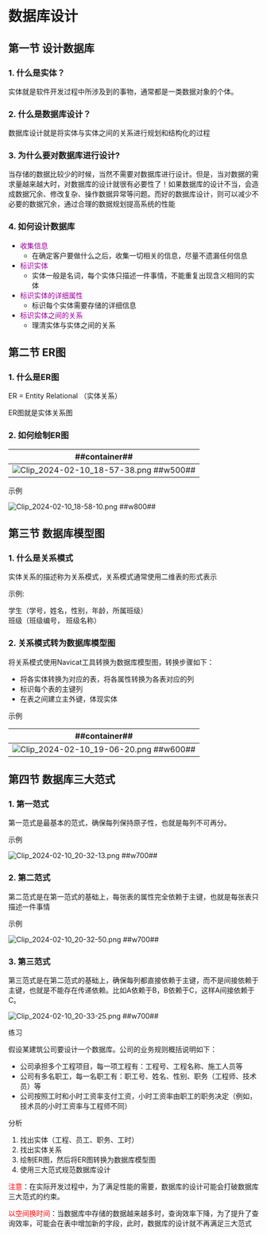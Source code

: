 # 数据库设计
## 第一节 设计数据库
### 1. 什么是实体？
实体就是软件开发过程中所涉及到的事物，通常都是一类数据对象的个体。

### 2. 什么是数据库设计？
数据库设计就是将实体与实体之间的关系进行规划和结构化的过程

### 3. 为什么要对数据库进行设计?
当存储的数据比较少的时候，当然不需要对数据库进行设计。但是，当对数据的需求量越来越大时，对数据库的设计就很有必要性了！如果数据库的设计不当，会造成数据冗余、修改复杂、操作数据异常等问题。而好的数据库设计，则可以减少不必要的数据冗余，通过合理的数据规划提高系统的性能

### 4. 如何设计数据库
- <span style="color:#990099">收集信息</span>
    - 在确定客户要做什么之后，收集一切相关的信息，尽量不遗漏任何信息
- <span style="color:#990099">标识实体</span>
    - 实体一般是名词，每个实体只描述一件事情，不能重复出现含义相同的实体
- <span style="color:#990099">标识实体的详细属性</span>
    - 标识每个实体需要存储的详细信息
- <span style="color:#990099">标识实体之间的关系</span>
    - 理清实体与实体之间的关系

## 第二节 ER图
### 1. 什么是ER图
ER = Entity Relational （实体关系）

ER图就是实体关系图

### 2. 如何绘制ER图

| ##container## |
|:--:|
|![Clip_2024-02-10_18-57-38.png ##w500##](./Clip_2024-02-10_18-57-38.png)|

示例

![Clip_2024-02-10_18-58-10.png ##w800##](./Clip_2024-02-10_18-58-10.png)


## 第三节 数据库模型图
### 1. 什么是关系模式
实体关系的描述称为关系模式，关系模式通常使用二维表的形式表示

示例:

学生（学号，姓名，性别，年龄，所属班级）<br>
班级（班级编号， 班级名称）

### 2. 关系模式转为数据库模型图
将关系模式使用Navicat工具转换为数据库模型图，转换步骤如下：
- 将各实体转换为对应的表，将各属性转换为各表对应的列
- 标识每个表的主键列
- 在表之间建立主外键，体现实体

示例

| ##container## |
|:--:|
|![Clip_2024-02-10_19-06-20.png ##w600##](./Clip_2024-02-10_19-06-20.png)|

## 第四节 数据库三大范式
### 1. 第一范式
第一范式是最基本的范式，确保每列保持原子性，也就是每列不可再分。

示例

![Clip_2024-02-10_20-32-13.png ##w700##](./Clip_2024-02-10_20-32-13.png)

### 2. 第二范式

第二范式是在第一范式的基础上，每张表的属性完全依赖于主键，也就是每张表只描述一件事情

示例

![Clip_2024-02-10_20-32-50.png ##w700##](./Clip_2024-02-10_20-32-50.png)

### 3. 第三范式
第三范式是在第二范式的基础上，确保每列都直接依赖于主键，而不是间接依赖于主键，也就是不能存在传递依赖。比如A依赖于B，B依赖于C，这样A间接依赖于C。

![Clip_2024-02-10_20-33-25.png ##w700##](./Clip_2024-02-10_20-33-25.png)

练习

假设某建筑公司要设计一个数据库。公司的业务规则概括说明如下：
- 公司承担多个工程项目，每一项工程有：工程号、工程名称、施工人员等
- 公司有多名职工，每一名职工有：职工号、姓名、性别、职务（工程师、技术员）等
- 公司按照工时和小时工资率支付工资，小时工资率由职工的职务决定（例如，技术员的小时工资率与工程师不同）

分析
1. 找出实体（工程、员工、职务、工时）
2. 找出实体关系
3. 绘制ER图，然后将ER图转换为数据库模型图
4. 使用三大范式规范数据库设计

<span style="color:red">注意</span>：在实际开发过程中，为了满足性能的需要，数据库的设计可能会打破数据库三大范式的约束。

<span style="color:red">以空间换时间</span>：当数据库中存储的数据越来越多时，查询效率下降，为了提升了查询效率，可能会在表中增加新的字段，此时，数据库的设计就不再满足三大范式